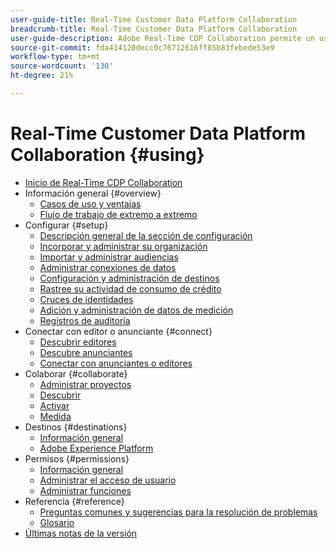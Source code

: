 ```yaml
---
user-guide-title: Real-Time Customer Data Platform Collaboration
breadcrumb-title: Real-Time Customer Data Platform Collaboration
user-guide-description: Adobe Real-Time CDP Collaboration permite un uso compartido de datos y una colaboración seguros y sin problemas entre anunciantes y editores, lo que facilita perspectivas de audiencia en tiempo real y estrategias de marketing personalizadas.
source-git-commit: fda414120decc0c76712616ff85b83febede53e9
workflow-type: tm+mt
source-wordcount: '130'
ht-degree: 21%

---
```



# Real-Time Customer Data Platform Collaboration {#using}

* [Inicio de Real-Time CDP Collaboration](./home.md)
* Información general {#overview}
   * [Casos de uso y ventajas](./use-cases-benefits.md)
   * [Flujo de trabajo de extremo a extremo](./end-to-end-workflow.md)
* Configurar {#setup}
   * [Descripción general de la sección de configuración](./setup/setup-overview.md)
   * [Incorporar y administrar su organización](./setup/onboard-organization.md)
   * [Importar y administrar audiencias](./setup/onboard-audiences.md)
   * [Administrar conexiones de datos](./setup/manage-data-connection.md)
   * [Configuración y administración de destinos](./setup/manage-destinations.md)
   * [Rastree su actividad de consumo de crédito](/help/guide/setup/my-activity.md)
   * [Cruces de identidades](./setup/identity-crosswalk.md)
   * [Adición y administración de datos de medición](./setup/onboard-measurement-data.md)
   * [Registros de auditoría](./setup/audit-logs.md)
* Conectar con editor o anunciante {#connect}
   * [Descubrir editores](./connect/discover-publishers.md)
   * [Descubre anunciantes](./connect/discover-advertisers.md)
   * [Conectar con anunciantes o editores](./connect/establishing-connections.md)
* Colaborar {#collaborate}
   * [Administrar proyectos](./collaborate/manage-projects.md)
   * [Descubrir](./collaborate/discover.md)
   * [Activar](./collaborate/activate.md)
   * [Medida](./collaborate/measure.md)
* Destinos {#destinations}
   * [Información general](./destinations/overview.md)
   * [Adobe Experience Platform](./destinations/experience-platform.md)
* Permisos {#permissions}
   * [Información general](/help/guide/permissions/overview.md)
   * [Administrar el acceso de usuario](/help/guide/permissions/manage-user-access.md)
   * [Administrar funciones](/help/guide/permissions/manage-roles.md)
* Referencia {#reference}
   * [Preguntas comunes y sugerencias para la resolución de problemas](./faqs/common-questions.md)
   * [Glosario](./glossary.md)
* [Últimas notas de la versión](/help/guide/release-notes/latest.md)
